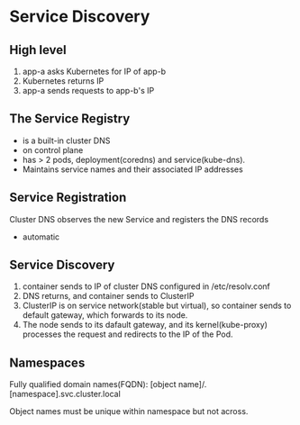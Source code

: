 # Service Discovery 

## High level
1. app-a asks Kubernetes for IP of app-b
2. Kubernetes returns IP 
3. app-a sends requests to app-b's IP

## The Service Registry

- is a built-in cluster DNS
- on control plane 
- has > 2 pods, deployment(coredns) and service(kube-dns).
- Maintains service names and their associated IP addresses

## Service Registration
Cluster DNS observes the new Service and registers the DNS records
- automatic

## Service Discovery
1. container sends to IP of cluster DNS configured in /etc/resolv.conf
2. DNS returns, and container sends to ClusterIP
3. ClusterIP is on service network(stable but virtual), so container sends to default gateway, which forwards to its node.
4. The node sends to its dafault gateway, and its kernel(kube-proxy) processes the request and redirects to the IP of the Pod.

## Namespaces
Fully qualified domain names(FQDN):
\[object name\]/.\[namespace\].svc.cluster.local

Object names must be unique within namespace but not across.